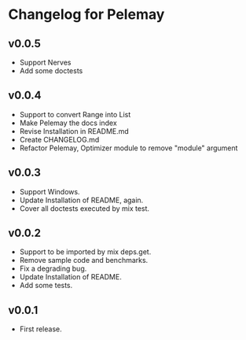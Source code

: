 # Changelog for Pelemay

## v0.0.5

* Support Nerves
* Add some doctests

## v0.0.4

* Support to convert Range into List
* Make Pelemay the docs index
* Revise Installation in README.md
* Create CHANGELOG.md
* Refactor Pelemay, Optimizer module to remove "module" argument

## v0.0.3

* Support Windows.
* Update Installation of README, again.
* Cover all doctests executed by mix test.

## v0.0.2

* Support to be imported by mix deps.get.
* Remove sample code and benchmarks.
* Fix a degrading bug.
* Update Installation of README.
* Add some tests.

## v0.0.1

* First release.
